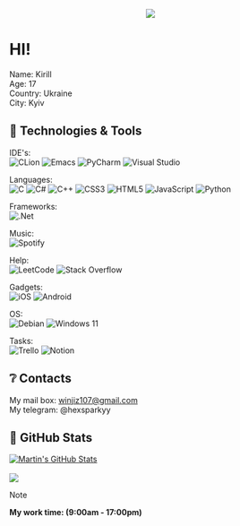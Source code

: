 <p align="center">
   <img src="[https://media.giphy.com/media/12va1PkLHzeLBK/giphy.gif](https://media.giphy.com/media/TA5UdQTc3NVKg/giphy.gif)">
</p>

# HI!

Name: Kirill<br>
Age: 17<br>
Country: Ukraine<br>
City: Kyiv


## 🔧 Technologies & Tools
IDE's:<br>
![CLion](https://img.shields.io/badge/CLion-black?style=for-the-badge&logo=clion&logoColor=white)
![Emacs](https://img.shields.io/badge/Emacs-%237F5AB6.svg?&style=for-the-badge&logo=gnu-emacs&logoColor=white)
![PyCharm](https://img.shields.io/badge/pycharm-143?style=for-the-badge&logo=pycharm&logoColor=black&color=black&labelColor=green)
![Visual Studio](https://img.shields.io/badge/Visual%20Studio-5C2D91.svg?style=for-the-badge&logo=visual-studio&logoColor=white)

Languages:<br>
![C](https://img.shields.io/badge/c-%2300599C.svg?style=for-the-badge&logo=c&logoColor=white)
![C#](https://img.shields.io/badge/c%23-%23239120.svg?style=for-the-badge&logo=c-sharp&logoColor=white)
![C++](https://img.shields.io/badge/c++-%2300599C.svg?style=for-the-badge&logo=c%2B%2B&logoColor=white)
![CSS3](https://img.shields.io/badge/css3-%231572B6.svg?style=for-the-badge&logo=css3&logoColor=white)
![HTML5](https://img.shields.io/badge/html5-%23E34F26.svg?style=for-the-badge&logo=html5&logoColor=white)
![JavaScript](https://img.shields.io/badge/javascript-%23323330.svg?style=for-the-badge&logo=javascript&logoColor=%23F7DF1E)
![Python](https://img.shields.io/badge/python-3670A0?style=for-the-badge&logo=python&logoColor=ffdd54)

Frameworks:<br>
![.Net](https://img.shields.io/badge/.NET-5C2D91?style=for-the-badge&logo=.net&logoColor=white)

Music:<br>
![Spotify](https://img.shields.io/badge/Spotify-1ED760?style=for-the-badge&logo=spotify&logoColor=white)

Help:<br>
![LeetCode](https://img.shields.io/badge/LeetCode-000000?style=for-the-badge&logo=LeetCode&logoColor=#d16c06)
![Stack Overflow](https://img.shields.io/badge/-Stackoverflow-FE7A16?style=for-the-badge&logo=stack-overflow&logoColor=white)

Gadgets:<br>
![iOS](https://img.shields.io/badge/iOS-000000?style=for-the-badge&logo=ios&logoColor=white)
![Android](https://img.shields.io/badge/Android-3DDC84?style=for-the-badge&logo=android&logoColor=white)

OS:<br>
![Debian](https://img.shields.io/badge/Debian-D70A53?style=for-the-badge&logo=debian&logoColor=white)
![Windows 11](https://img.shields.io/badge/Windows%2011-%230079d5.svg?style=for-the-badge&logo=Windows%2011&logoColor=white)

Tasks:<br>
![Trello](https://img.shields.io/badge/Trello-%23026AA7.svg?style=for-the-badge&logo=Trello&logoColor=white)
![Notion](https://img.shields.io/badge/Notion-%23000000.svg?style=for-the-badge&logo=notion&logoColor=white)

## ❔ Contacts

My mail box: winjiz107@gmail.com <br>
My telegram: @hexsparkyy

## 📜 GitHub Stats

<a href="https://github.com/hexsparky">
   <img align="center" src="https://github-readme-stats.vercel.app/api?username=hexsparky&show_icons=true&line_height=27&count_private=true&title_color=ffffff&text_color=c9cacc&icon_color=2bbc8a&bg_color=1d1f21" alt="Martin's GitHub Stats" /><br><br>
</a>



<a href="https://github.com/hexsparky">
  <img align="center" src="https://github-readme-stats.vercel.app/api/top-langs/?username=hexsparky&hide=java,html,tex&title_color=ffffff&text_color=c9cacc&icon_color=2bbc8a&bg_color=1d1f21&langs_count=3" />
</a>
<p></p>


<p></p>

> [!NOTE]
> <strong>My work time: (9:00am - 17:00pm)</strong>
